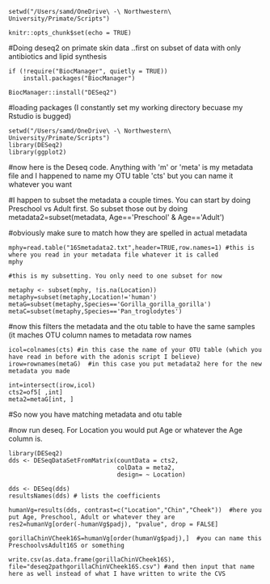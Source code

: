 ```{r}
setwd("/Users/samd/OneDrive\ -\ Northwestern\ University/Primate/Scripts")
```

```{r setup, include=FALSE}
knitr::opts_chunk$set(echo = TRUE)
```

#Doing deseq2 on primate skin data ..first on subset of data with only antibiotics and lipid synthesis

```{r}
if (!require("BiocManager", quietly = TRUE))
    install.packages("BiocManager")

BiocManager::install("DESeq2")
```

#loading packages (I constantly set my working directory becuase my Rstudio is bugged)

```{r}
setwd("/Users/samd/OneDrive\ -\ Northwestern\ University/Primate/Scripts")
library(DESeq2)
library(ggplot2)
```

#now here is the Deseq code. Anything with 'm' or 'meta' is my metadata file and I happened to name my OTU table 'cts' but you can name it whatever you want

#I happen to subset the metadata a couple times. You can start by doing Preschool vs Adult first. So subset those out by doing metadata2=subset(metadata, Age=='Preschool' & Age=='Adult')

#obviously make sure to match how they are spelled in actual metadata

```{r}
mphy=read.table("16Smetadata2.txt",header=TRUE,row.names=1) #this is where you read in your metadata file whatever it is called
mphy

#this is my subsetting. You only need to one subset for now

metaphy <- subset(mphy, !is.na(Location))
metaphy=subset(metaphy,Location!='human')
metaG=subset(metaphy,Species=='Gorilla_gorilla_gorilla')
metaC=subset(metaphy,Species=='Pan_troglodytes')
```

#now this filters the metadata and the otu table to have the same samples (it maches OTU column names to metadata row names

```{r}
icol=colnames(cts) #in this case the name of your OTU table (which you have read in before with the adonis script I believe)
irow=rownames(metaG)  #in this case you put metadata2 here for the new metadata you made

int=intersect(irow,icol)
cts2=of5[ ,int]
meta2=metaG[int, ]
```

#So now you have matching metadata and otu table

#now run deseq. For Location you would put Age or whatever the Age column is.

```{r}
library(DESeq2)
dds <- DESeqDataSetFromMatrix(countData = cts2,
                              colData = meta2,
                              design= ~ Location)
                              
dds <- DESeq(dds)
resultsNames(dds) # lists the coefficients

humanVg=results(dds, contrast=c("Location","Chin","Cheek"))  #here you put Age, Preschool, Adult or whatever they are
res2=humanVg[order(-humanVg$padj), "pvalue", drop = FALSE]

gorillaChinVCheek16S=humanVg[order(humanVg$padj),]  #you can name this PreschoolvsAdult16S or something

write.csv(as.data.frame(gorillaChinVCheek16S), file="deseq2pathgorillaChinVCheek16S.csv") #and then input that name here as well instead of what I have written to write the CVS
```

